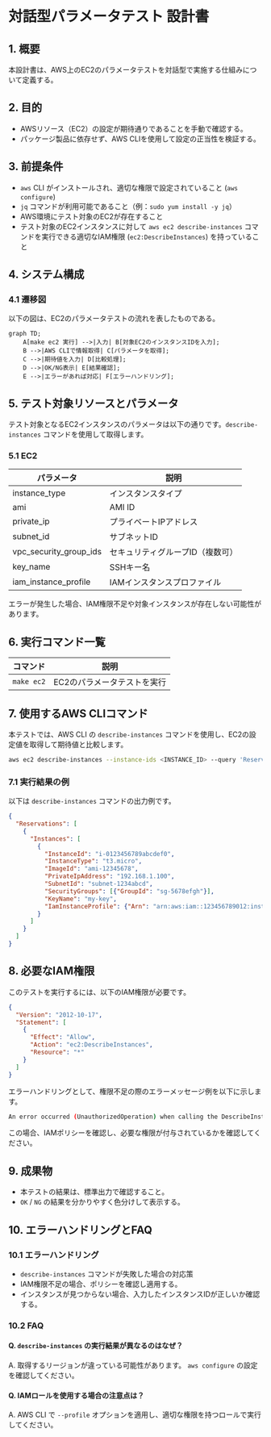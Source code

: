 
# 対話型パラメータテスト 設計書

## 1. 概要
本設計書は、AWS上のEC2のパラメータテストを対話型で実施する仕組みについて定義する。

## 2. 目的
- AWSリソース（EC2）の設定が期待通りであることを手動で確認する。
- パッケージ製品に依存せず、AWS CLIを使用して設定の正当性を検証する。

## 3. 前提条件
- `aws` CLI がインストールされ、適切な権限で設定されていること (`aws configure`)
- `jq` コマンドが利用可能であること（例：`sudo yum install -y jq`）
- AWS環境にテスト対象のEC2が存在すること
- テスト対象のEC2インスタンスに対して `aws ec2 describe-instances` コマンドを実行できる適切なIAM権限 (`ec2:DescribeInstances`) を持っていること

## 4. システム構成

### 4.1 遷移図
以下の図は、EC2のパラメータテストの流れを表したものである。

```mermaid
graph TD;
    A[make ec2 実行] -->|入力| B[対象EC2のインスタンスIDを入力];
    B -->|AWS CLIで情報取得| C[パラメータを取得];
    C -->|期待値を入力| D[比較処理];
    D -->|OK/NG表示| E[結果確認];
    E -->|エラーがあれば対応| F[エラーハンドリング];
```

## 5. テスト対象リソースとパラメータ

テスト対象となるEC2インスタンスのパラメータは以下の通りです。`describe-instances` コマンドを使用して取得します。

### 5.1 EC2

| パラメータ | 説明 |
|-----------|------|
| instance_type | インスタンスタイプ |
| ami | AMI ID |
| private_ip | プライベートIPアドレス |
| subnet_id | サブネットID |
| vpc_security_group_ids | セキュリティグループID（複数可） |
| key_name | SSHキー名 |
| iam_instance_profile | IAMインスタンスプロファイル |

エラーが発生した場合、IAM権限不足や対象インスタンスが存在しない可能性があります。

## 6. 実行コマンド一覧

| コマンド | 説明 |
|---------|------|
| `make ec2` | EC2のパラメータテストを実行 |

## 7. 使用するAWS CLIコマンド

本テストでは、AWS CLI の `describe-instances` コマンドを使用し、EC2の設定値を取得して期待値と比較します。

```sh
aws ec2 describe-instances --instance-ids <INSTANCE_ID> --query 'Reservations[].Instances[0]'
```

### 7.1 実行結果の例

以下は `describe-instances` コマンドの出力例です。

```json
{
  "Reservations": [
    {
      "Instances": [
        {
          "InstanceId": "i-0123456789abcdef0",
          "InstanceType": "t3.micro",
          "ImageId": "ami-12345678",
          "PrivateIpAddress": "192.168.1.100",
          "SubnetId": "subnet-1234abcd",
          "SecurityGroups": [{"GroupId": "sg-5678efgh"}],
          "KeyName": "my-key",
          "IamInstanceProfile": {"Arn": "arn:aws:iam::123456789012:instance-profile/MyInstanceProfile"}
        }
      ]
    }
  ]
}
```

## 8. 必要なIAM権限

このテストを実行するには、以下のIAM権限が必要です。

```json
{
  "Version": "2012-10-17",
  "Statement": [
    {
      "Effect": "Allow",
      "Action": "ec2:DescribeInstances",
      "Resource": "*"
    }
  ]
}
```

エラーハンドリングとして、権限不足の際のエラーメッセージ例を以下に示します。

```sh
An error occurred (UnauthorizedOperation) when calling the DescribeInstances operation: You are not authorized to perform this operation.
```

この場合、IAMポリシーを確認し、必要な権限が付与されているかを確認してください。

## 9. 成果物

- 本テストの結果は、標準出力で確認すること。
- `OK` / `NG` の結果を分かりやすく色分けして表示する。

## 10. エラーハンドリングとFAQ

### 10.1 エラーハンドリング

- `describe-instances` コマンドが失敗した場合の対応策
- IAM権限不足の場合、ポリシーを確認し適用する。
- インスタンスが見つからない場合、入力したインスタンスIDが正しいか確認する。

### 10.2 FAQ

#### Q. `describe-instances` の実行結果が異なるのはなぜ？

A. 取得するリージョンが違っている可能性があります。 `aws configure` の設定を確認してください。

#### Q. IAMロールを使用する場合の注意点は？

A. AWS CLI で `--profile` オプションを適用し、適切な権限を持つロールで実行してください。
```

